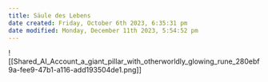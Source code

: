 ```yaml
---
title: Säule des Lebens
date created: Friday, October 6th 2023, 6:35:31 pm
date modified: Monday, December 11th 2023, 5:54:52 pm
---
```


![[Shared_AI_Account_a_giant_pillar_with_otherworldly_glowing_rune_280ebf9a-fee9-47b1-a116-add193504de1.png]]
